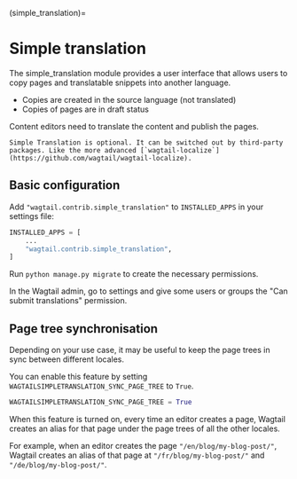 (simple_translation)=

# Simple translation

The simple_translation module provides a user interface that allows users to copy pages and translatable snippets into another language.

-   Copies are created in the source language (not translated)
-   Copies of pages are in draft status

Content editors need to translate the content and publish the pages.

```{note}
Simple Translation is optional. It can be switched out by third-party packages. Like the more advanced [`wagtail-localize`](https://github.com/wagtail/wagtail-localize).
```

## Basic configuration

Add `"wagtail.contrib.simple_translation"` to `INSTALLED_APPS` in your settings file:

```python
INSTALLED_APPS = [
    ...
    "wagtail.contrib.simple_translation",
]
```

Run `python manage.py migrate` to create the necessary permissions.

In the Wagtail admin, go to settings and give some users or groups the "Can submit translations" permission.

## Page tree synchronisation

Depending on your use case, it may be useful to keep the page trees in sync between different locales.

You can enable this feature by setting `WAGTAILSIMPLETRANSLATION_SYNC_PAGE_TREE` to `True`.

```python
WAGTAILSIMPLETRANSLATION_SYNC_PAGE_TREE = True
```

When this feature is turned on, every time an editor creates a page, Wagtail creates an alias for that page under the page trees of all the other locales.

For example, when an editor creates the page `"/en/blog/my-blog-post/"`, Wagtail creates an alias of that page at `"/fr/blog/my-blog-post/"` and `"/de/blog/my-blog-post/"`.
